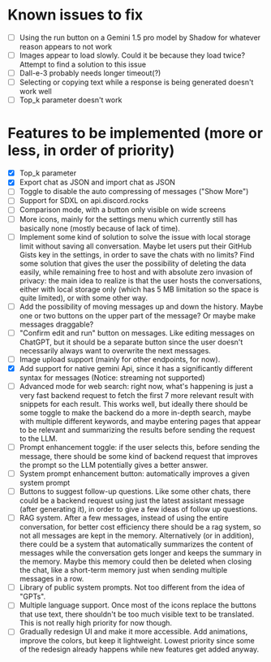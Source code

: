 # Known issues to fix

- [ ] Using the run button on a Gemini 1.5 pro model by Shadow for whatever reason appears to not work
- [ ] Images appear to load slowly. Could it be because they load twice? Attempt to find a solution to this issue
- [ ] Dall-e-3 probably needs longer timeout(?)
- [ ] Selecting or copying text while a response is being generated doesn't work well
- [ ] Top_k parameter doesn't work

# Features to be implemented (more or less, in order of priority)

- [x] Top_k parameter
- [x] Export chat as JSON and import chat as JSON
- [ ] Toggle to disable the auto compressing of messages ("Show More")
- [ ] Support for SDXL on api.discord.rocks
- [ ] Comparison mode, with a button only visible on wide screens
- [ ] More icons, mainly for the settings menu which currently still has basically none (mostly because of lack of time).
- [ ] Implement some kind of solution to solve the issue with local storage limit without saving all conversation. Maybe let users put their GitHub Gists key in the settings, in order to save the chats with no limits? Find some solution that gives the user the possibility of deleting the data easily, while remaining free to host and with absolute zero invasion of privacy: the main idea to realize is that the user hosts the conversations, either with local storage only (which has 5 MB limitation so the space is quite limited), or with some other way.
- [ ] Add the possibility of moving messages up and down the history. Maybe one or two buttons on the upper part of the message? Or maybe make messages draggable?
- [ ] "Confirm edit and run" button on messages. Like editing messages on ChatGPT, but it should be a separate button since the user doesn't necessarily always want to overwrite the next messages.
- [ ] Image upload support (mainly for other endpoints, for now).
- [x] Add support for native gemini Api, since it has a significantly different syntax for messages (Notice: streaming not supported)
- [ ] Advanced mode for web search: right now, what's happening is just a very fast backend request to fetch the first 7 more relevant result with snippets for each result. This works well, but ideally there should be some toggle to make the backend do a more in-depth search, maybe with multiple different keywords, and maybe entering pages that appear to be relevant and summarizing the results before sending the request to the LLM.
- [ ] Prompt enhancement toggle: if the user selects this, before sending the message, there should be some kind of backend request that improves the prompt so the LLM potentially gives a better answer.
- [ ] System prompt enhancement button: automatically improves a given system prompt
- [ ] Buttons to suggest follow-up questions. Like some other chats, there could be a backend request using just the latest assistant message (after generating it), in order to give a few ideas of follow up questions.
- [ ] RAG system. After a few messages, instead of using the entire conversation, for better cost efficiency there should be a rag system, so not all messages are kept in the memory. Alternatively (or in addition), there could be a system that automatically summarizes the content of messages while the conversation gets longer and keeps the summary in the memory. Maybe this memory could then be deleted when closing the chat, like a short-term memory just when sending multiple messages in a row.
- [ ] Library of public system prompts. Not too different from the idea of "GPTs".
- [ ] Multiple language support. Once most of the icons replace the buttons that use text, there shouldn't be too much visible text to be translated. This is not really high priority for now though.
- [ ] Gradually redesign UI and make it more accessible. Add animations, improve the colors, but keep it lightweight. Lowest priority since some of the redesign already happens while new features get added anyway.